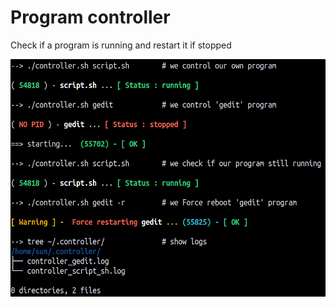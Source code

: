 # Program controller

Check if a program is running and restart it if  stopped 

<img src="result.png" alt="result.png" width="550" height="380" >
